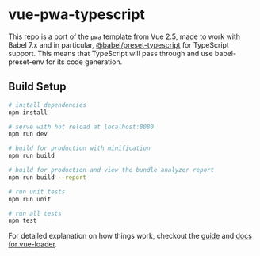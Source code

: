 # vue-pwa-typescript

This repo is a port of the `pwa` template from Vue 2.5, made to work with Babel 7.x and in particular, [@babel/preset-typescript](https://github.com/babel/babel/tree/master/packages/babel-preset-typescript) for TypeScript support. This means that TypeScript will pass through and use babel-preset-env for its code generation.

## Build Setup

``` bash
# install dependencies
npm install

# serve with hot reload at localhost:8080
npm run dev

# build for production with minification
npm run build

# build for production and view the bundle analyzer report
npm run build --report

# run unit tests
npm run unit

# run all tests
npm test
```

For detailed explanation on how things work, checkout the [guide](http://vuejs-templates.github.io/webpack/) and [docs for vue-loader](http://vuejs.github.io/vue-loader).
